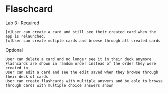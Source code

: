 # Flaschcard
Lab 3 :
Required

    [x]User can create a card and still see their created card when the app is relaunched.
    [x]User can create muliple cards and browse through all created cards

Optional

    User can delete a card and no longer see it in their deck anymore
    Flashcards are shown in random order instead of the order they were created in
    User can edit a card and see the edit saved when they browse through their deck of cards
    User can create flashcards with multiple answers and be able to browse through cards with multiple choice answers shown

